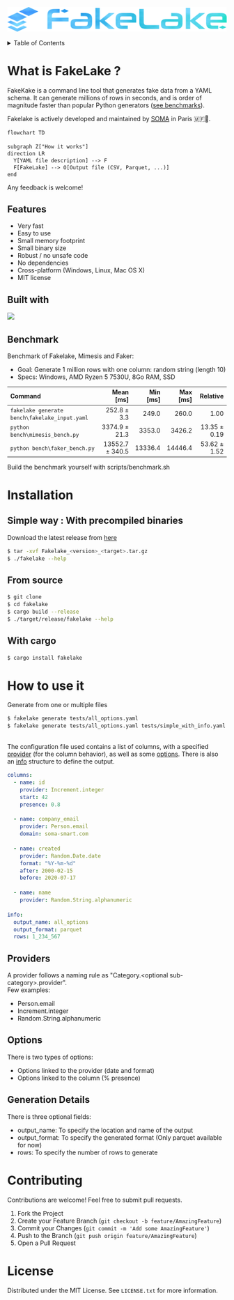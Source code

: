 <p align="center">
  <img alt="FakeLake" src="https://raw.githubusercontent.com/soma-smart/Fakelake/main/images/logo.svg">
</p>

<details>
  <summary>Table of Contents</summary>
  <ol>
    <li>
      <a href="#about-the-project">About The Project</a>
      <ul>
        <li><a href="#features">Features</a></li>
        <li><a href="#built-with">Built with</a></li>
        <li><a href="#benchmark">Benchmark</a></li>
      </ul>
    </li>
    <li>
      <a href="#installation">Installation</a>
      <ul>
        <li><a href="#with-precompiled-binaries">With precompiled binaries</a></li>
        <li><a href="#from-source">From source</a></li>
        <li><a href="#with-cargo">With cargo</a></li>
      </ul>
    </li>
    <li>
      <a href="#usage">Usage</a>
      <ul>
        <li><a href="#providers">Providers</a></li>
        <li><a href="#options">Options</a></li>
        <li><a href="#generation-details">Generation details</a></li>
      </ul>
    </li>
    <li>
      <a href="#contributing">Contributing</a>
    </li>
    <li>
      <a href="#license">License</a>
    </li>
  </ol>
</details>


# What is FakeLake ?
FakeKake is a command line tool that generates fake data from a YAML schema. It can generate millions of rows in seconds, and is order of magnitude faster than popular Python generators (<a href="#benchmark">see benchmarks</a>).

Fakelake is actively developed and maintained by [SOMA](https://www.linkedin.com/company/soma-smart/mycompany/) in Paris 🇲🇫🦊.
```mermaid
flowchart TD

subgraph Z["How it works"]
direction LR
  Y[YAML file description] --> F
  F[FakeLake] --> O[Output file (CSV, Parquet, ...)]
end
```

Any feedback is welcome!

## Features
- Very fast
- Easy to use
- Small memory footprint
- Small binary size
- Robust / no unsafe code
- No dependencies
- Cross-platform (Windows, Linux, Mac OS X)
- MIT license

## Built with
<img src="https://img.shields.io/badge/Rust-000000?style=for-the-badge&logo=rust&logoColor=white">

## Benchmark
Benchmark of Fakelake, Mimesis and Faker:<br/>
- Goal: Generate 1 million rows with one column: random string (length 10)
- Specs: Windows, AMD Ryzen 5 7530U, 8Go RAM, SSD

| Command | Mean [ms] | Min [ms] | Max [ms] | Relative |
|:---|---:|---:|---:|---:|
| `fakelake generate bench\fakelake_input.yaml` | 252.8 ± 3.3 | 249.0 | 260.0 | 1.00 |
| `python bench\mimesis_bench.py` | 3374.9 ± 21.3 | 3353.0 | 3426.2 | 13.35 ± 0.19 |
| `python bench\faker_bench.py` | 13552.7 ± 340.5 | 13336.4 | 14446.4 | 53.62 ± 1.52 |

Build the benchmark yourself with scripts/benchmark.sh

# Installation

## Simple way : With precompiled binaries

Download the latest release from [here](https://github.com/soma-smart/Fakelake/releases)

```bash
$ tar -xvf Fakelake_<version>_<target>.tar.gz
$ ./fakelake --help
```

## From source
```bash
$ git clone
$ cd fakelake
$ cargo build --release
$ ./target/release/fakelake --help
```

## With cargo
```bash
$ cargo install fakelake
```

# How to use it
Generate from one or multiple files
```bash
$ fakelake generate tests/all_options.yaml
$ fakelake generate tests/all_options.yaml tests/simple_with_info.yaml
```
<br/>
The configuration file used contains a list of columns, with a specified <a href="#providers">provider</a> (for the column behavior), as well as some <a href="#options">options</a>.
There is also an <a href="#generation-details">info</a> structure to define the output.


```yaml
columns:
  - name: id
    provider: Increment.integer
    start: 42
    presence: 0.8

  - name: company_email
    provider: Person.email
    domain: soma-smart.com

  - name: created
    provider: Random.Date.date
    format: "%Y-%m-%d"
    after: 2000-02-15
    before: 2020-07-17

  - name: name
    provider: Random.String.alphanumeric

info:
  output_name: all_options
  output_format: parquet
  rows: 1_234_567
```

## Providers
A provider follows a naming rule as "Category.\<optional sub-category\>.provider".<br/>
Few examples:
- Person.email
- Increment.integer
- Random.String.alphanumeric

## Options
There is two types of options:
- Options linked to the provider (date and format)
- Options linked to the column (% presence)

## Generation Details
There is three optional fields:
- output_name: To specify the location and name of the output
- output_format: To specify the generated format (Only parquet available for now)
- rows: To specify the number of rows to generate

# Contributing
Contributions are welcome! Feel free to submit pull requests.

1. Fork the Project
2. Create your Feature Branch (`git checkout -b feature/AmazingFeature`)
3. Commit your Changes (`git commit -m 'Add some AmazingFeature'`)
4. Push to the Branch (`git push origin feature/AmazingFeature`)
5. Open a Pull Request

# License

Distributed under the MIT License. See `LICENSE.txt` for more information.
